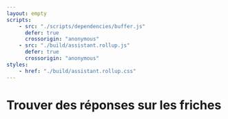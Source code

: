 ```yaml
---
layout: empty
scripts:
    - src: "./scripts/dependencies/buffer.js"
      defer: true
      crossorigin: "anonymous"
    - src: "./build/assistant.rollup.js"
      defer: true
      crossorigin: "anonymous"
styles:
    - href: "./build/assistant.rollup.css"
---
```


# Trouver des réponses sur les friches

<div class="svelte-main"></div>